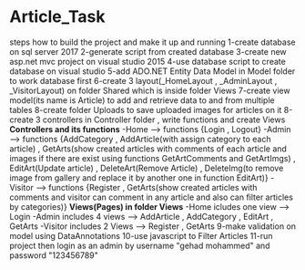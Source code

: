 # Article_Task
steps how to build the project and make it up and running
1-create database on sql server 2017
2-generate script from created database
3-create new asp.net mvc project on visual studio 2015
4-use database script to create database on visual studio
5-add  ADO.NET Entity Data Model in Model folder to work database first
6-create 3 layout(_HomeLayout , _AdminLayout , _VisitorLayout) on folder Shared which is inside folder Views
7-create view model(its name is Article) to add and retrieve data to and from multiple tables
8-create folder Uploads to save uploaded images for articles on it
8-create 3 controllers in Controller folder , write functions and create Views
****Controllers and its functions****
-Home    --> functions {Login , Logout}
-Admin   --> functions {AddCategory , AddArticle(with assign category to each article) , GetArts(show created articles  with comments of 
each article and images if there are exist using functions GetArtComments and GetArtImgs) , EditArt(Update article) , 
DeleteArt(Remove Article) , DeleteImg(to remove image from gallery and replace it by another one in function EditArt)}
-Visitor --> functions {Register , GetArts(show created articles with comments and visitor can comment in any article 
and also can filter articles by categories)}
****Views(Pages) in folder Views****
-Home icludes one view --> Login
-Admin includes 4 views   --> AddArticle , AddCategory , EditArt , GetArts
-Visitor includes 2 Views --> Register , GetArts
9-make validation on model using DataAnnotations
10-use javascript to Filter Articles
11-run project then login as an admin by username "gehad mohammed" and password "123456789"
